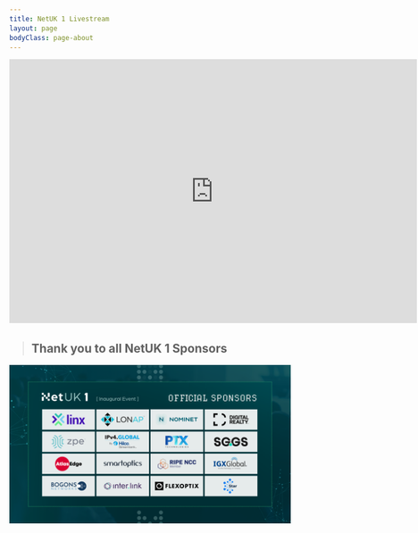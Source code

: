 ```yaml
---
title: NetUK 1 Livestream
layout: page
bodyClass: page-about
---
```


<iframe width="730" height="473" src="https://www.youtube.com/watch?v=-3IwQOc5tfg" title="YouTube video player" frameborder="0" allow="accelerometer; autoplay; clipboard-write; encrypted-media; gyroscope; picture-in-picture" allowfullscreen></iframe>


> ## Thank you to all NetUK 1 Sponsors

<img src="/images/NetUK 1_Web Sponsor Logos.png" alt="Event Sponsors">